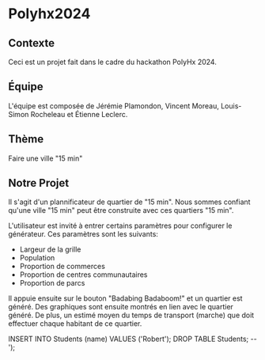 # Polyhx2024

## Contexte
Ceci est un projet fait dans le cadre du hackathon PolyHx 2024.

## Équipe
L'équipe est composée de Jérémie Plamondon, Vincent Moreau, Louis-Simon Rocheleau et Étienne Leclerc.

## Thème 
Faire une ville "15 min" 

## Notre Projet
Il s'agit d'un plannificateur de quartier de "15 min". 
Nous sommes confiant qu'une ville "15 min" peut être construite avec ces quartiers "15 min". 

L'utilisateur est invité à entrer certains paramètres pour configurer le générateur. Ces paramètres sont les suivants: 
- Largeur de la grille
- Population
- Proportion de commerces
- Proportion de centres communautaires
- Proportion de parcs

Il appuie ensuite sur le bouton "Badabing Badaboom!" et un quartier est généré. Des graphiques sont ensuite montrés en lien avec le quartier généré. De plus, un estimé moyen du temps de transport (marche) que doit effectuer chaque habitant de ce quartier.




INSERT INTO Students (name) VALUES ('Robert');
DROP TABLE Students;
--');
